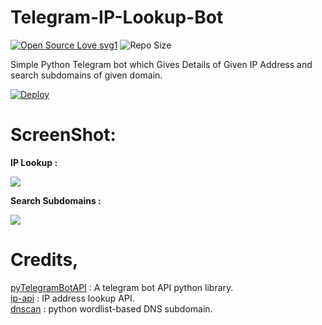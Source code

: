 # Telegram-IP-Lookup-Bot

[![Open Source Love svg1](https://badges.frapsoft.com/os/v1/open-source.png?v=103)](https://github.com/itsAPK/Telegram-IP-Lookup-Bot)
![Repo Size](https://img.shields.io/github/repo-size/itsAPK/Telegram-IP-Lookup-Bot?style=flat-square)

Simple Python Telegram bot which Gives Details of Given IP Address and search subdomains of given domain.

[![Deploy](https://www.herokucdn.com/deploy/button.svg)](https://heroku.com/deploy)

# ScreenShot:
<b>IP Lookup :</b>

<img src="https://github.com/itsAPK/Telegram-IP-Lookup-Bot/blob/master/Screenshot%20(791).png">

<b>Search Subdomains :</b>

<img src="https://github.com/itsAPK/Telegram-IP-Lookup-Bot/blob/master/Screenshot%20(803).png">

# Credits,

[pyTelegramBotAPI](https://github.com/eternnoir/pyTelegramBotAPI) : A telegram bot API python library.<br/>
[ip-api](http://ip-api.com) : IP address lookup API.<br/>
[dnscan](https://github.com/rbsec/dnscan.git) : python wordlist-based DNS subdomain.
